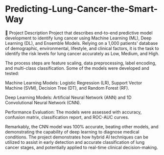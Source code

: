 # Predicting-Lung-Cancer-the-Smart-Way
🧠 Project Description
Project that describes end-to-end predictive model development to identify lung cancer using Machine Learning (ML), Deep Learning (DL), and Ensemble Models. Relying on a 1,000 patients' database of demographic, environmental, lifestyle, and clinical factors, it is the task to identify the risk levels for lung cancer accurately as Low, Medium, and High.

The process steps are feature scaling, data preprocessing, label encoding, and multi-class classification. Some of the models were developed and tested:

Machine Learning Models: Logistic Regression (LR), Support Vector Machine (SVM), Decision Tree (DT), and Random Forest (RF).

Deep Learning Models: Artificial Neural Network (ANN) and 1D Convolutional Neural Network (CNN).

Performance Evaluation: The models were assessed with accuracy, confusion matrix, classification report, and ROC-AUC curves.

Remarkably, the CNN model was 100% accurate, beating other models, and demonstrating the capability of deep learning to diagnose medical conditions. The project demonstrates how hybrid AI techniques can be utilized to assist in early detection and accurate classification of lung cancer stages, and potentially applied to real-time clinical decision-making.
